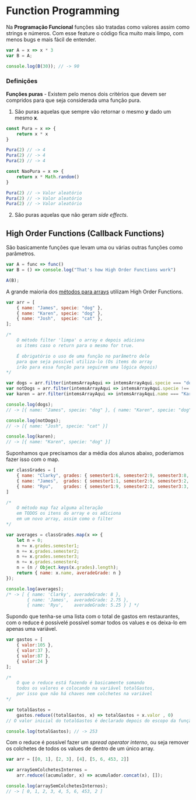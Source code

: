 # Function Programming

Na **Programação Funcional** funções são tratadas como valores assim como strings e números. Com esse feature o código fica muito mais limpo, com menos bugs e mais fácil de entender.

```javascript
var A = x => x * 3
var B = A;

console.log(B(30)); // -> 90
```

### Definições

**Funções puras** - Existem pelo menos dois critérios que devem ser compridos para que seja considerada uma função pura.

1. São puras aquelas que sempre vão retornar o mesmo **y** dado um mesmo **x**.

```javascript
const Pura = x => {
    return x * x 
}

Pura(2) // -> 4
Pura(2) // -> 4
Pura(2) // -> 4
```

```javascript
const NaoPura = x => {
    return x * Math.random()
}

Pura(2) // -> Valor aleatório
Pura(2) // -> Valor aleatório
Pura(2) // -> Valor aleatório
```

2. São puras aquelas que não geram *side effects*.

## High Order Functions (Callback Functions)

São basicamente funções que levam uma ou várias outras funções como parâmetros.

```javascript
var A = func => func()
var B = () => console.log("That's how High Order Functions work")

A(B);
```
 
A grande maioria dos [métodos para arrays](https://www.w3schools.com/jsref/jsref_obj_array.asp) utilizam High Order Functions. 

```javascript
var arr = [
	{ name: "James", specie: "dog" },
	{ name: "Karen", specie: "dog" },
	{ name: "Josh",  specie: "cat" },
];

/*  
    O método filter 'limpa' o array e depois adiciona 
    os items caso o return para o mesmo for true.

    É obrigatório o uso de uma função no parâmetro dele
    para que seja possível utiliza-lo (Os items do array
    irão para essa função para seguirem uma lógica depois)    
*/

var dogs = arr.filter(intemsArrayAqui => intemsArrayAqui.specie === "dog");
var notDogs = arr.filter(intemsArrayAqui => intemsArrayAqui.specie !== "dog");
var karen = arr.filter(intemsArrayAqui => intemsArrayAqui.name === "Karen");

console.log(dogs); 
// -> [{ name: "James", specie: "dog" }, { name: "Karen", specie: "dog" }]

console.log(notDogs); 
// -> [{ name: "Josh", specie: "cat" }]

console.log(karen);
// -> [{ name: "Karen", specie: "dog" }]
```

Suponhamos que precisamos dar a média dos alunos abaixo, poderiamos fazer isso com o map.

```javascript
var classGrades = [
	{ name: "Clarky", grades: { semester1:6, semester2:9, semester3:8, semester4:9 } },
	{ name: "James",  grades: { semester1:1, semester2:6, semester3:2, semester4:2 } },
	{ name: "Ryu",    grades: { semester1:9, semester2:2, semester3:3, semester4:7 } }
]

/*  
    O método map faz alguma alteração 
	em TODOS os itens do array e os adiciona
	em um novo array, assim como o filter 
*/

var averages = classGrades.map(x => {
	let n = 0;
	n += x.grades.semester1;
	n += x.grades.semester2;
	n += x.grades.semester3;
	n += x.grades.semester4;
	n = (n / Object.keys(x.grades).length);
	return { name: x.name, averadeGrade: n }
});

console.log(averages);
/* -> [ { name: 'Clarky', averadeGrade: 8 },
        { name: 'James',  averadeGrade: 2.75 },
        { name: 'Ryu',    averadeGrade: 5.25 } ] */

```

Supondo que tenha-se uma lista com o total de gastos em restaurantes, com o reduce é possívelé possível somar todos os values e os deixa-lo em apenas uma variável.

```javascript
var gastos = [
	{ valor:105 },
	{ valor:37 },
	{ valor:87 },
    { valor:24 }
];   

/*
    O que o reduce está fazendo é basicamente somando 
    todos os valores e colocando na variável totalGastos, 
    por isso que não há chaves nem colchetes na variável
*/

var totalGastos = 
    gastos.reduce((totalGastos, x) => totalGastos + x.valor , 0)
// O valor inicial do totalGastos é declarado depois do escopo da função ('0')

console.log(totalGastos); // -> 253
```

Com o reduce é possível fazer um *spread operator interno*, ou seja remover os colchetes de todos os values de dentro de um único array.

```javascript
var arr = [[0, 1], [2, 3], [4], [5, 6, 453, 2]]

var arraySemColchetesInternos =
	arr.reduce((acumulador, x) => acumulador.concat(x), []);

console.log(arraySemColchetesInternos);
// -> [ 0, 1, 2, 3, 4, 5, 6, 453, 2 ]
```